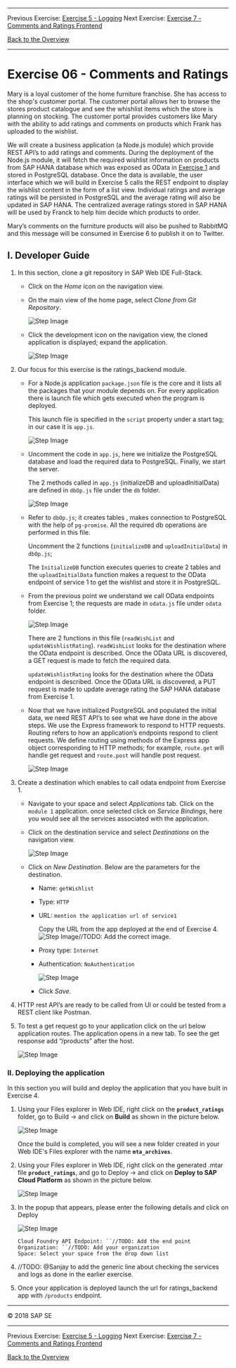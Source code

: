 - - - -
Previous Exercise: [Exercise 5 - Logging](../Exercise-05-Logging) Next Exercise: [Exercise 7 - Comments and Ratings Frontend](../Exercise-07-Comments-and-Ratings-Frontend)

[Back to the Overview](../README.md)
- - - -

# Exercise 06 - Comments and Ratings

Mary is a loyal customer of the home furniture franchise. She has access to the shop's customer portal. The customer portal allows her to browse the stores product catalogue and see the whishlist items which the store is planning on stocking. The customer portal provides customers like Mary with the ability to add ratings and comments on products which Frank has uploaded to the wishlist.

We will create a business application (a Node.js module) which provide REST API’s to add ratings and comments. During the deployment of the Node.js module, it will fetch the required wishlist information on products from SAP HANA database which was exposed as OData in [Exercise 1](../Exercise1_Publish_Wishlist) and stored in PostgreSQL database. Once the data is available, the user interface which we will build in Exercise 5 calls the REST endpoint to display the wishlist content in the form of a list view. Individual ratings and average ratings will be persisted in PostgreSQL and the average rating will also be updated in SAP HANA. The centralized average ratings stored in SAP HANA will be used by Franck to help him decide which products to order.

Mary’s comments on the furniture products will also be pushed to RabbitMQ and this message will be consumed in Exercise 6 to publish it on to Twitter.

## I. Developer Guide

1. In this section, clone a git repository in SAP Web IDE Full-Stack.

    * Click on the _Home_ icon on the navigation view.

    * On the main view of the home page, select _Clone from Git Repository_.

        ![Step Image](images/image_1.png)

    * Click the development icon on the navigation view, the cloned application is displayed; expand the application.

        ![Step Image](images/image_2.png)


2. Our focus for this exercise is the ratings_backend module.

    * For a Node.js application `package.json` file is the core and it lists all the packages that your module depends on. For every application there is launch file which gets executed when the program is deployed.

        This launch file is specified in the `script` property under a start tag; in our case it is `app.js`.

        ![Step Image](images/image_3.png)

    * Uncomment the code in `app.js`, here we initialize the PostgreSQL database and load the required data to PostgreSQL. Finally, we start the server.

        The 2 methods called in `app.js` (initializeDB and uploadInitialData) are defined in `dbOp.js` file under the `db` folder.

        ![Step Image](images/image_4.png)

    * Refer to `dbOp.js`; it creates tables , makes connection to PostgreSQL with the help of `pg-promise`. All the required db operations are performed in this file.

        Uncomment the 2 functions (`initializeDB` and `uploadInitialData`) in `dbOp.js`;

        The `InitializeDB` function executes queries to create 2 tables and the `uploadInitialData` function makes a request to the OData endpoint of service 1 to get the wishlist and store it in PostgreSQL.

    * From the previous point we understand we call OData endpoints from Exercise 1; the requests are made in `odata.js` file under `odata` folder.

        ![Step Image](images/image_5.png)

        There are 2 functions in this file (`readWishList` and `updateWishlistRating`). `readWishList` looks for the destination where the OData endpoint is described. Once the OData URL is discovered, a GET request is made to fetch the required data.

        `updateWishlistRating` looks for the destination where the OData endpoint is described. Once the OData URL is discovered, a PUT request is made to update average rating the SAP HANA database from Exercise 1.

    * Now that we have initialized PostgreSQL and populated the initial data, we need REST API’s to see what we have done in the above steps. We use the Express framework to respond to HTTP requests. Routing refers to how an application’s endpoints respond to client requests. We define routing using methods of the Express app object corresponding to HTTP methods; for example, `route.get` will handle get request and `route.post` will handle post request.

        ![Step Image](images/image_6.png)

3. Create a destination which enables to call odata endpoint from Exercise 1.

    * Navigate to your space and select _Applications_ tab. Click on the `module 1` application. once selected click on _Service Bindings_, here you would see all the services associated with the application.

    * Click on the destination service and select _Destinations_ on the navigation view.

        ![Step Image](images/image_7.png)

    * Click on _New Destination_. Below are the parameters for the destination.

        - Name: `getWishlist`
        - Type: `HTTP`
        - URL: `mention the application url of service1`

            Copy the URL from the app deployed at the end of Exercise 4.
            ![Step Image](images/image_8.png)//TODO: Add the correct image.

        - Proxy type: `Internet`
        - Authentication: `NoAuthentication`

            ![Step Image](images/image_9.png)

        * Click _Save_.

4. HTTP rest API’s are ready to be called from UI or could be tested from a REST client like Postman.

5. To test a get request go to your application click on the url below application routes. The application opens in a new tab.  To see the get response add “/products” after the host.

    ![Step Image](images/image_10.png)


### II. Deploying the application
In this section you will build and deploy the application that you have built in Exercise 4.


1. Using your Files explorer in Web IDE, right click on the **`product_ratings`** folder, go to Build &rarr; and click on **Build** as shown in the picture below.

   ![Step Image](images/image_11.png)

    Once the build is completed, you will see a new folder created in your Web IDE's Files explorer with the name **`mta_archives`**.

3. Using your Files explorer in Web IDE, right click on the generated .mtar file **`product_ratings`**, and go to Deploy &rarr; and click on **Deploy to SAP Cloud Platform** as shown in the picture below.

    ![Step Image](images/image_11.png)

4. In the popup that appears, please enter the following details and click on Deploy

    ![Step Image](images/image_12.png)

    ```
    Cloud Foundry API Endpoint: ``//TODO: Add the end point
    Organization: ``//TODO: Add your organization
    Space: Select your space from the drop down list
    ```
5. //TODO: @Sanjay to add the generic line about checking the services and logs as done in the earlier exercise.

6. Once your application is deployed launch the url for ratings_backend app with `/products` endpoint.


- - - -
© 2018 SAP SE
- - - -

Previous Exercise: [Exercise 5 - Logging](../Exercise-05-Logging) Next Exercise: [Exercise 7 - Comments and Ratings Frontend](../Exercise-07-Comments-and-Ratings-Frontend)

[Back to the Overview](../README.md)
